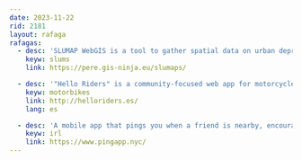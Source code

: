 ```yaml
---
date: 2023-11-22
rid: 2181
layout: rafaga
rafagas:
  - desc: 'SLUMAP WebGIS is a tool to gather spatial data on urban deprivation, visualizing environmental conditions in poor urban areas'
    keyw: slums
    link: https://pere.gis-ninja.eu/slumaps/

  - desc: '"Hello Riders" is a community-focused web app for motorcycle enthusiasts to create and customize their rides with routes and points of interest'
    keyw: motorbikes
    link: http://helloriders.es/
    lang: es

  - desc: 'A mobile app that pings you when a friend is nearby, encouraging meetups'
    keyw: irl
    link: https://www.pingapp.nyc/
---
```


